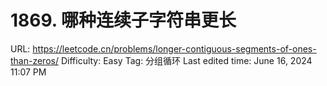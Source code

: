 # 1869. 哪种连续子字符串更长

URL: https://leetcode.cn/problems/longer-contiguous-segments-of-ones-than-zeros/
Difficulty: Easy
Tag: 分组循环
Last edited time: June 16, 2024 11:07 PM